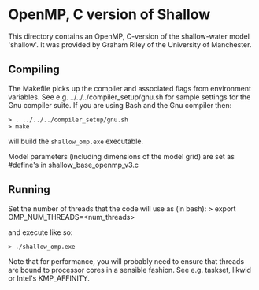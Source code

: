 # OpenMP, C version of Shallow #

This directory contains an OpenMP, C-version of the shallow-water
model 'shallow'.  It was provided by Graham Riley of the University
of Manchester.

## Compiling ##

The Makefile picks up the compiler and associated flags from environment
variables. See e.g. ../../../compiler_setup/gnu.sh for sample
settings for the Gnu compiler suite.
If you are using Bash and the Gnu compiler then:

    > . ../../../compiler_setup/gnu.sh
    > make

will build the `shallow_omp.exe` executable.

Model parameters (including dimensions of the model grid) are set as
#define's in shallow_base_openmp_v3.c

## Running ##

Set the number of threads that the code will use as (in bash):
    > export OMP_NUM_THREADS=<num_threads>

and execute like so:

    > ./shallow_omp.exe

Note that for performance, you will probably need to ensure that threads
are bound to processor cores in a sensible fashion. See e.g. taskset, likwid
or Intel's KMP_AFFINITY.


